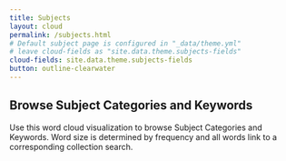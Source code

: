 ```yaml
---
title: Subjects
layout: cloud
permalink: /subjects.html
# Default subject page is configured in "_data/theme.yml"
# leave cloud-fields as "site.data.theme.subjects-fields"
cloud-fields: site.data.theme.subjects-fields
button: outline-clearwater
---
```


## Browse Subject Categories and Keywords

Use this word cloud visualization to browse Subject Categories and Keywords.
Word size is determined by frequency and all words link to a corresponding collection search.

